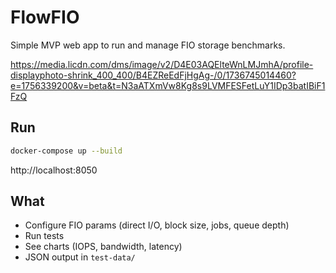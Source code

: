 # FlowFIO

Simple MVP web app to run and manage FIO storage benchmarks.

https://media.licdn.com/dms/image/v2/D4E03AQElteWnLMJmhA/profile-displayphoto-shrink_400_400/B4EZReEdFjHgAg-/0/1736745014460?e=1756339200&v=beta&t=N3aATXmVw8Kg8s9LVMFESFetLuY1IDp3batIBiF1FzQ

## Run

```bash
docker-compose up --build
```

http://localhost:8050

## What

- Configure FIO params (direct I/O, block size, jobs, queue depth)
- Run tests
- See charts (IOPS, bandwidth, latency)
- JSON output in `test-data/`
